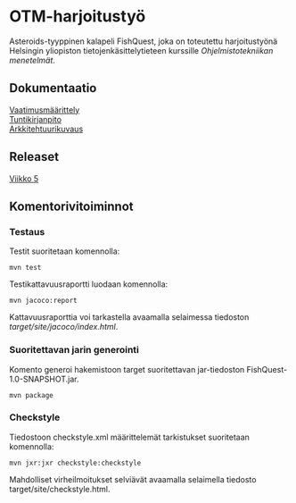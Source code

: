 # OTM-harjoitustyö

Asteroids-tyyppinen kalapeli FishQuest, joka on toteutettu harjoitustyönä Helsingin yliopiston tietojenkäsittelytieteen kurssille *Ohjelmistotekniikan menetelmät*.

## Dokumentaatio

[Vaatimusmäärittely](https://github.com/ansolotli/otm-harjoitustyo/blob/master/Fishquest/dokumentaatio/vaatimusmaarittely.md)  
[Tuntikirjanpito](https://github.com/ansolotli/otm-harjoitustyo/blob/master/Fishquest/dokumentaatio/tuntikirjanpito.md)  
[Arkkitehtuurikuvaus](https://github.com/ansolotli/otm-harjoitustyo/blob/master/Fishquest/dokumentaatio/arkkitehtuuri.md)

## Releaset

[Viikko 5](https://github.com/ansolotli/otm-harjoitustyo/releases/tag/viikko5)

## Komentorivitoiminnot

### Testaus

Testit suoritetaan komennolla:

```
mvn test
```
Testikattavuusraportti luodaan komennolla:

```
mvn jacoco:report
```
Kattavuusraporttia voi tarkastella avaamalla selaimessa tiedoston *target/site/jacoco/index.html*.

### Suoritettavan jarin generointi

Komento generoi hakemistoon target suoritettavan jar-tiedoston FishQuest-1.0-SNAPSHOT.jar.

```
mvn package
```

### Checkstyle

Tiedostoon checkstyle.xml määrittelemät tarkistukset suoritetaan komennolla:

```
mvn jxr:jxr checkstyle:checkstyle
```
Mahdolliset virheilmoitukset selviävät avaamalla selaimella tiedosto target/site/checkstyle.html.
